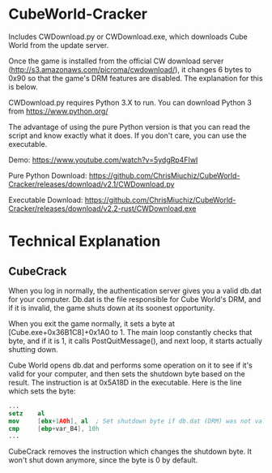 # CubeWorld-Cracker
Includes CWDownload.py or CWDownload.exe, which downloads Cube World from the update server.

Once the game is installed from the official CW download server (http://s3.amazonaws.com/picroma/cwdownload/), it changes 6 bytes to 0x90 so that the game's DRM features are disabled. The explanation for this is below.

CWDownload.py requires Python 3.X to run. You can download Python 3 from https://www.python.org/

The advantage of using the pure Python version is that you can read the script and know exactly what it does. If you don't care, you can use the executable.

Demo: https://www.youtube.com/watch?v=5ydgRp4FIwI

Pure Python Download: https://github.com/ChrisMiuchiz/CubeWorld-Cracker/releases/download/v2.1/CWDownload.py

Executable Download: https://github.com/ChrisMiuchiz/CubeWorld-Cracker/releases/download/v2.2-rust/CWDownload.exe

# Technical Explanation


## CubeCrack

When you log in normally, the authentication server gives you a valid db.dat for your computer. Db.dat is the file responsible for Cube World's DRM, and if it is invalid, the game shuts down at its soonest opportunity.

When you exit the game normally, it sets a byte at [Cube.exe+0x36B1C8]+0x1A0 to 1. The main loop constantly checks that byte, and if it is 1, it calls PostQuitMessage(), and next loop, it starts actually shutting down.

Cube World opens db.dat and performs some operation on it to see if it's valid for your computer, and then sets the shutdown byte based on the result. The instruction is at 0x5A18D in the executable. Here is the line which sets the byte:

```nasm
...
setz    al
mov     [ebx+1A0h], al  ; Set shutdown byte if db.dat (DRM) was not valid
cmp     [ebp+var_B4], 10h
...
```

CubeCrack removes the instruction which changes the shutdown byte. It won't shut down anymore, since the byte is 0 by default.

